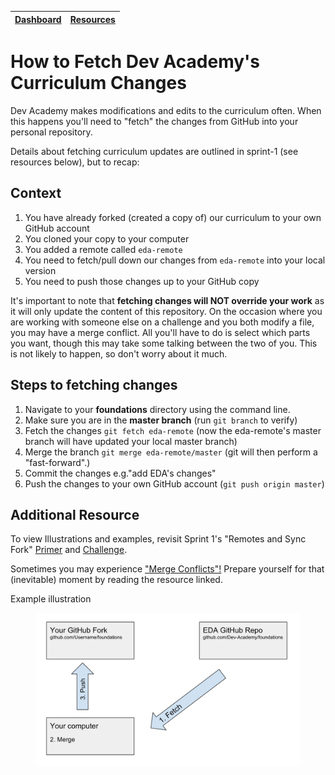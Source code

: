 [Dashboard](/README.md) | [Resources ](README.md) |
------------|----------|

# How to Fetch Dev Academy's Curriculum Changes

Dev Academy makes modifications and edits to the curriculum often. When this happens you'll need to "fetch" the changes from GitHub into your personal repository.

Details about fetching curriculum updates are outlined in sprint-1 (see resources below), but to recap:

## Context
1. You have already forked (created a copy of) our curriculum to your own GitHub account  
2. You cloned your copy to your computer  
3. You added a remote called `eda-remote`  
4. You need to fetch/pull down our changes from `eda-remote` into your local version  
5. You need to push those changes up to your GitHub copy  

It's important to note that __fetching changes will NOT override your work__ as it will only update the content of this repository. On the occasion where you are working with someone else on a challenge and you both modify a file, you may have a merge conflict. All you'll have to do is select which parts you want, though this may take some talking between the two of you. This is not likely to happen, so don't worry about it much.

## Steps to fetching changes
1. Navigate to your __foundations__ directory using the command line.  
2. Make sure you are in the __master branch__  (run `git branch` to verify)  
3. Fetch the changes `git fetch eda-remote` (now the eda-remote's master branch will have updated your local master branch) 
4. Merge the branch `git merge eda-remote/master` (git will then perform a "fast-forward".)  
5. Commit the changes e.g."add EDA's changes"  
6. Push the changes to your own GitHub account (`git push origin master`)  

## Additional Resource
To view Illustrations and examples, revisit Sprint 1's "Remotes and Sync Fork" [Primer](/sprints/sprint-1/git-remote-fork-merge-primer.md) and [Challenge](/sprints/sprint-1/git-remote-sync-fork-challenge.md).

Sometimes you may experience ["Merge Conflicts"!](resolving-conflicts.md) Prepare yourself for that (inevitable) moment by reading the resource linked.

Example illustration

<figure>
  <img src="images/github_11_sync_fork.png" alt="Diagram of forking and updating a GitHub repo"><br>
</figure>
